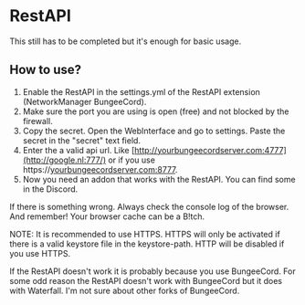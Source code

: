 # RestAPI

This still has to be completed but it's enough for basic usage.

## How to use?

1. Enable the RestAPI in the settings.yml of the RestAPI extension \(NetworkManager BungeeCord\).
2. Make sure the port you are using is open \(free\) and not blocked by the firewall.
3. Copy the secret. Open the WebInterface and go to settings. Paste the secret in the "secret" text field.
4. Enter the a valid api url. Like [http://yourbungeecordserver.com:4777](http://google.nl:777/) or if you use https://[yourbungeecordserver.com](http://google.nl:777/)[:8777](https://google.nl:8777/).
5. Now you need an addon that works with the RestAPI. You can find some in the Discord.

If there is something wrong. Always check the console log of the browser. And remember! Your browser cache can be a B!tch.

NOTE: It is recommended to use HTTPS. HTTPS will only be activated if there is a valid keystore file in the keystore-path. HTTP will be disabled if you use HTTPS.

If the RestAPI doesn't work it is probably because you use BungeeCord. For some odd reason the RestAPI doesn't work with BungeeCord but it does with Waterfall. I'm not sure about other forks of BungeeCord.

